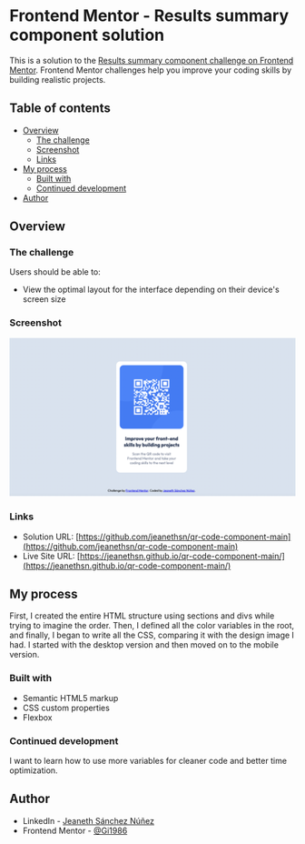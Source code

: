 # Frontend Mentor - Results summary component solution

This is a solution to the [Results summary component challenge on Frontend Mentor](https://www.frontendmentor.io/challenges/qr-code-component-iux_sIO_H/hub). Frontend Mentor challenges help you improve your coding skills by building realistic projects. 

## Table of contents

- [Overview](#overview)
  - [The challenge](#the-challenge)
  - [Screenshot](#screenshot)
  - [Links](#links)
- [My process](#my-process)
  - [Built with](#built-with)
  - [Continued development](#continued-development)
- [Author](#author)


## Overview

### The challenge

Users should be able to:

- View the optimal layout for the interface depending on their device's screen size



### Screenshot

![](images/qr-code-desktop.jpg)


### Links

- Solution URL: [https://github.com/jeanethsn/qr-code-component-main](https://github.com/jeanethsn/qr-code-component-main)
- Live Site URL: [https://jeanethsn.github.io/qr-code-component-main/](https://jeanethsn.github.io/qr-code-component-main/)

## My process

First, I created the entire HTML structure using sections and divs while trying to imagine the order. Then, I defined all the color variables in the root, and finally, I began to write all the CSS, comparing it with the design image I had. I started with the desktop version and then moved on to the mobile version.

### Built with

- Semantic HTML5 markup
- CSS custom properties
- Flexbox



### Continued development

I want to learn how to use more variables for cleaner code and better time optimization.


## Author

- LinkedIn - [Jeaneth Sánchez Núñez](https://www.linkedin.com/in/jeaneth-sanchez/)
- Frontend Mentor - [@Gi1986](https://www.frontendmentor.io/profile/Gi1986)